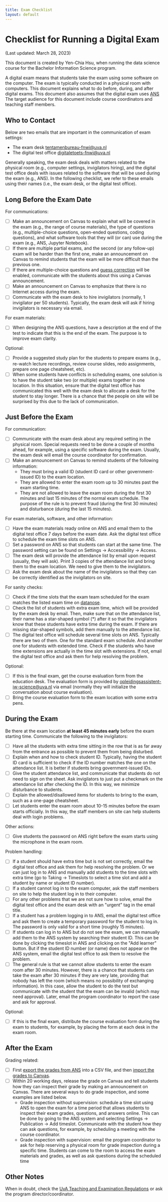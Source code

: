 ```yaml
---
title: Exam Checklist
layout: default
---
```


# Checklist for Running a Digital Exam

(Last updated: March 28, 2023)

This document is created by Yen-Chia Hsu, when running the data science course for the Bachelor Information Science program.

A digital exam means that students take the exam using some software on the computer.
The exam is typically conducted in a physical room with computers.
This document explains what to do before, during, and after digital exams.
This document also assumes that the digital exam uses [ANS](http://ans.app/)
The target audience for this document include course coordinators and teaching staff members.

## Who to Contact

Below are two emails that are important in the communication of exam settings:
- The exam desk <tentamenbureau-fnwi@uva.nl>
- The digital test office <digitaletoets-fnwi@uva.nl>

Generally speaking, the exam desk deals with matters related to the physical room (e.g., computer settings, invigilators hiring), and the digital test office deals with issues related to the software that will be used during the exam (e.g., ANS).
In the following checklist, we refer to these emails using their names (i.e., the exam desk, or the digital test office).

## Long Before the Exam Date

For communications:
- [ ] Make an announcement on Canvas to explain what will be covered in the exam (e.g., the range of course materials), the type of questions (e.g., multiple-choice questions, open-ended questions, coding questions), and what software tools that they will (or can) use during the exam (e.g., ANS, Jupyter Notebook).
- [ ] If there are multiple partial exams, and the second (or any follow-up) exam will be harder than the first one, make an announcement on Canvas to remind students that the exam will be more difficult than the previous one.
- [ ] If there are multiple-choice questions and [guess correction](https://support.ans.app/hc/en-us/articles/360014340098-Guess-correction) will be enabled, communicate with the students about this using a Canvas announcement.
- [ ] Make an announcement on Canvas to emphasize that there is no Internet access during the exam.
- [ ] Communicate with the exam desk to hire invigilators (normally, 1 invigilator per 50 students). Typically, the exam desk will ask if hiring invigilators is necessary via email.

For exam materials:
- [ ] When designing the ANS questions, have a description at the end of the test to indicate that this is the end of the exam. The purpose is to improve exam clarity.

Optional:
- [ ] Provide a suggested study plan for the students to prepare exams (e.g., re-watch lecture recordings, review course slides, redo assignments, prepare one page cheatsheet, etc).
- [ ] When some students have conflicts in scheduling exams, one solution is to have the student take two (or multiple) exams together in one location. In this situation, ensure that the digital test office has communicated this well with the exam desk to allocate a desk for the student to stay longer. There is a chance that the people on site will be surprised by this due to the lack of communication.

## Just Before the Exam

For communication:
- [ ] Communicate with the exam desk about any required setting in the physical room. Special requests need to be done a couple of months ahead, for example, using a specific software during the exam. Usually, the exam desk will email the course coordinator for confirmation.
- [ ] Make an announcement on Canvas to remind students of the following information:
  - They must bring a valid ID (student ID card or other government-issued ID) to the exam location.
  - They are allowed to enter the exam room up to 30 minutes past the exam starting time.
  - They are not allowed to leave the exam room during the first 30 minutes and last 15 minutes of the normal exam schedule. The purpose of the rule is to prevent fraud (during the first 30 minutes) and disturbance (during the last 15 minutes).

For exam materials, software, and other information:
- [ ] Have the exam materials ready online on ANS and email them to the digital test office 7 days before the exam date. Ask the digital test office to schedule the exam time slots on ANS.
- [ ] Set a password on ANS so that students can start at the same time. The password setting can be found on Settings -> Accessibility -> Access.
- [ ] The exam desk will provide the attendance list by email upon request (usually, they will ask). Print 3 copies of the attendance list and bring them to the exam location. We need to give them to the invigilators.
- [ ] Ask the exam desk about the name of the invigilators so that they can be correctly identified as the invigilators on site.

For sanity checks:
- [ ] Check if the time slots that the exam team scheduled for the exam matches the listed exam time on [datanose](https://datanose.nl).
- [ ] Check the list of students with extra exam time, which will be provided by the exam desk by email. Then, make sure that on the attendance list, their name has a star-shaped symbol (\*) after it so that the invigilators know that these students have extra time during the exam. If there are missing star-shaped symbols, add them manually to the attendance list.
- [ ] The digital test office will schedule several time slots on ANS. Typically there are two of them. One for the standard exam schedule. And another one for students with extended time. Check if the students who have time extensions are actually in the time slot with extensions. If not, email the digital test office and ask them for help resolving the problem.

Optional:
- [ ] If this is the final exam, get the course evaluation form from the education desk. The evaluation form is provided by <opleidingsassistent-iw-science@uva.nl> via email (normally they will initialize the conversation about course evaluation).
- [ ] Bring the course evaluation form to the exam location with some extra pens.

## During the Exam

Be there at the exam location **at least 45 minutes early** before the exam starting time. Communicate the following to the invigilators:
- [ ] Have all the students with extra time sitting in the row that is as far away from the entrance as possible to prevent them from being disturbed.
- [ ] Explain when and how to check student ID. Typically, having the student ID card is sufficient to check if the ID number matches the one on the attendance list. It is better if students bring government-issued IDs.
- [ ] Give the student attendance list, and communicate that students do not need to sign on the sheet. Ask invigilators to just put a checkmark on the attendance list after checking the ID. In this way, we minimize disturbance to students.
- [ ] Explain the allowed/disallowed items for students to bring to the exam, such as a one-page cheatsheet.
- [ ] Let students enter the exam room about 10-15 minutes before the exam starts officially. In this way, the staff members on site can help students deal with login problems.

Other actions:
- [ ] Give students the password on ANS right before the exam starts using the microphone in the exam room.

Problem handling:
- [ ] If a student should have extra time but is not set correctly, email the digital test office and ask them for help resolving the problem. Or we can just log in to ANS and manually add students to the time slots with extra time (go to Taking -> Timeslots to select a time slot and add a student by name or student ID number).
- [ ] If a student cannot log in to the exam computer, ask the staff members on site to help the student log in to their computer.
- [ ] For any other problems that we are not sure how to solve, email the digital test office and the exam desk with an "urgent" tag in the email title. 
- [ ] If a student has a problem logging in to ANS, email the digital test office and ask them to create a temporary password for the student to log in. The password is only valid for a short time (roughly 15 minutes).
- [ ] If students can log in to ANS but do not see the exam, we can manually add them to the ANS system by searching their student ID. This can be done by clicking the timeslot in ANS and clicking on the "Add learner" button. But if the student ID number (or name) does not appear on the ANS system, email the digital test office to ask them to resolve the problem.
- [ ] The general rule is that we cannot allow students to enter the exam room after 30 minutes. However, there is a chance that students can take the exam after 30 minutes if they are very late, providing that nobody has left the room (which means no possibility of exchanging information). In this case, allow the student to do the test but communicate with the student that the exam can be invalid (which may need approval). Later, email the program coordinator to report the case and ask for approval.

Optional:
- [ ] If this is the final exam, distribute the course evaluation form during the exam to students, for example, by placing the form at each desk in the exam room.

## After the Exam

Grading related:
- [ ] First [export the grades from ANS](https://support.ans.app/hc/en-us/articles/360036410294-Export-results) into a CSV file, and then [import the grades to Canvas](https://canvas.uva.nl/courses/169/pages/using-the-gradebook?module_item_id=1237607#Import_Grades).
- [ ] Within 20 working days, release the grade on Canvas and tell students how they can inspect their grade by making an announcement on Canvas. There are several ways to do grade inspection, and some examples are listed below.
  - Grade inspection without supervision: schedule a time slot using ANS to open the exam for a time period that allows students to inspect their exam grades, questions, and answers online. This can be done by going to the ANS system and selecting Settings -> Publication -> Add timeslot. Communicate with the student how they can ask questions, for example, by scheduling a meeting with the course coordinator.
  - Grade inspection with supervision: email the program coordinator to ask for help reserving a physical room for grade inspection during a specific time. Students can come to the room to access the exam materials and grades, as well as ask questions during the scheduled time

## Other Notes

When in doubt, check the [UvA Teaching and Examination Regulations](https://student.uva.nl/onderwerpen/onderwijs-en-examenregelingen-oer) or ask the program director/coordinator.
